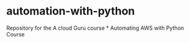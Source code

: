 # automation-with-python
Repository for the A cloud Guru course * Automating AWS with Python Course
